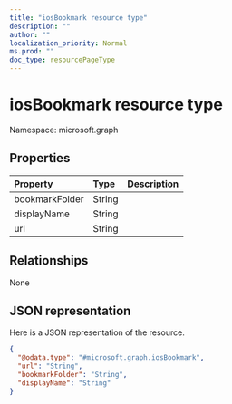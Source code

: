 ```yaml
---
title: "iosBookmark resource type"
description: ""
author: ""
localization_priority: Normal
ms.prod: ""
doc_type: resourcePageType
---
```


# iosBookmark resource type


Namespace: microsoft.graph



## Properties
|Property|Type|Description|
|:---|:---|:---|
|bookmarkFolder|String||
|displayName|String||
|url|String||

## Relationships
None

## JSON representation
Here is a JSON representation of the resource.
<!-- {
  "blockType": "resource",
  "@odata.type": "microsoft.graph.iosBookmark"
}
-->
``` json
{
  "@odata.type": "#microsoft.graph.iosBookmark",
  "url": "String",
  "bookmarkFolder": "String",
  "displayName": "String"
}
```

